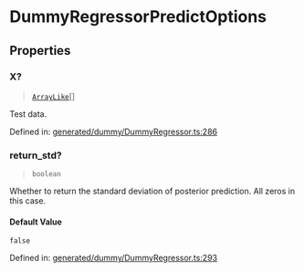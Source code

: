 # DummyRegressorPredictOptions

## Properties

### X?

> [`ArrayLike`](../types/ArrayLike.md)[]

Test data.

Defined in:  [generated/dummy/DummyRegressor.ts:286](https://github.com/transitive-bullshit/scikit-learn-ts/blob/b59c1ff/packages/sklearn/src/generated/dummy/DummyRegressor.ts#L286)

### return\_std?

> `boolean`

Whether to return the standard deviation of posterior prediction. All zeros in this case.

#### Default Value

`false`

Defined in:  [generated/dummy/DummyRegressor.ts:293](https://github.com/transitive-bullshit/scikit-learn-ts/blob/b59c1ff/packages/sklearn/src/generated/dummy/DummyRegressor.ts#L293)
